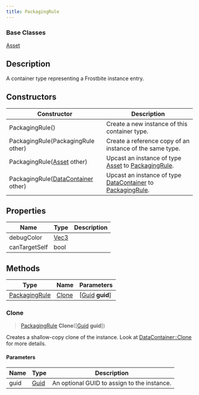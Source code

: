 ```yaml
---
title: PackagingRule
---
```

### Base Classes

[Asset](/vext/ref/fb/asset/)

## Description

A container type representing a Frostbite instance entry.

## Constructors

| Constructor                                                              | Description                                                                                                       |
| ------------------------------------------------------------------------ | ----------------------------------------------------------------------------------------------------------------- |
| PackagingRule()                                                          | Create a new instance of this container type.                                                                     |
| PackagingRule(PackagingRule other)                                       | Create a reference copy of an instance of the same type.                                                          |
| PackagingRule([Asset](/vext/ref/fb/asset/) other)                                      | Upcast an instance of type [Asset](/vext/ref/fb/asset/) to [PackagingRule](/vext/ref/fb/packagingrule/).                                      |
| PackagingRule([DataContainer](/vext/ref/shared/class/datacontainer) other) | Upcast an instance of type [DataContainer](/vext/ref/shared/class/datacontainer) to [PackagingRule](/vext/ref/fb/packagingrule/). |

## Properties

| Name          | Type                              | Description |
| ------------- | --------------------------------- | ----------- |
| debugColor    | [Vec3](/vext/ref/shared/class/vec3) |             |
| canTargetSelf | bool                              |             |

## Methods

| Type                           | Name            | Parameters                                     |
| ------------------------------ | --------------- | ---------------------------------------------- |
| [PackagingRule](/vext/ref/fb/packagingrule/) | [Clone](#clone) | \[[Guid](/vext/ref/shared/class/guid) **guid**\] |

### Clone

> [PackagingRule](/vext/ref/fb/packagingrule/) **Clone**(\[[Guid](/vext/ref/shared/class/guid) **guid**\])

Creates a shallow-copy clone of the instance. Look at [DataContainer::Clone](/vext/ref/shared/class/datacontainer#clone) for more details.

#### Parameters

| Name | Type         | Description                                 |
| ---- | ------------ | ------------------------------------------- |
| guid | [Guid](/vext/ref/shared/class/guid/) | An optional GUID to assign to the instance. |
